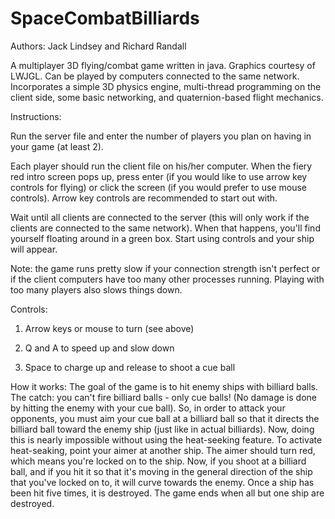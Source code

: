 # SpaceCombatBilliards

Authors: Jack Lindsey and Richard Randall

A multiplayer 3D flying/combat game written in java.  Graphics courtesy of LWJGL.  Can be played by computers connected to the same network.  Incorporates a simple 3D physics engine, multi-thread programming on the client side, some basic networking, and quaternion-based flight mechanics.

Instructions:

Run the server file and enter the number of players you plan on having in your game (at least 2).

Each player should run the client file on his/her computer.  When the fiery red intro screen pops up, press enter (if you would like to use arrow key controls for flying) or click the screen (if you would prefer to use mouse controls). Arrow key controls are recommended to start out with.

Wait until all clients are connected to the server (this will only work if the clients are connected to the same network).  When that happens, you'll find yourself floating around in a green box.  Start using controls and your ship will appear. 

Note: the game runs pretty slow if your connection strength isn't perfect or if the client computers have too many other processes running.  Playing with too many players also slows things down.


Controls:

1. Arrow keys or mouse to turn (see above)
 
2. Q and A to speed up and slow down

3. Space to charge up and release to shoot a cue ball

How it works:
The goal of the game is to hit enemy ships with billiard balls.  The catch: you can't fire billiard balls - only cue balls! (No damage is done by hitting the enemy with your cue ball).  So, in order to attack your opponents, you must aim your cue ball at a billiard ball so that it directs the billiard ball toward the enemy ship (just like in actual billiards).  Now, doing this is nearly impossible without using the heat-seeking feature.  To activate heat-seaking, point your aimer at another ship.  The aimer should turn red, which means you're locked on to the ship.  Now, if you shoot at a billiard ball, and if you hit it so that it's moving in the general direction of the ship that you've locked on to, it will curve towards the enemy.  Once a ship has been hit five times, it is destroyed.  The game ends when all but one ship are destroyed.
